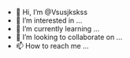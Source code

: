 - 👋 Hi, I’m @Vsusjkskss
- 👀 I’m interested in ...
- 🌱 I’m currently learning ...
- 💞️ I’m looking to collaborate on ...
- 📫 How to reach me ...

<!---
Vsusjkskss/Vsusjkskss is a ✨ special ✨ repository because its `README.md` (this file) appears on your GitHub profile.
You can click the Preview link to take a look at your changes.
--->

